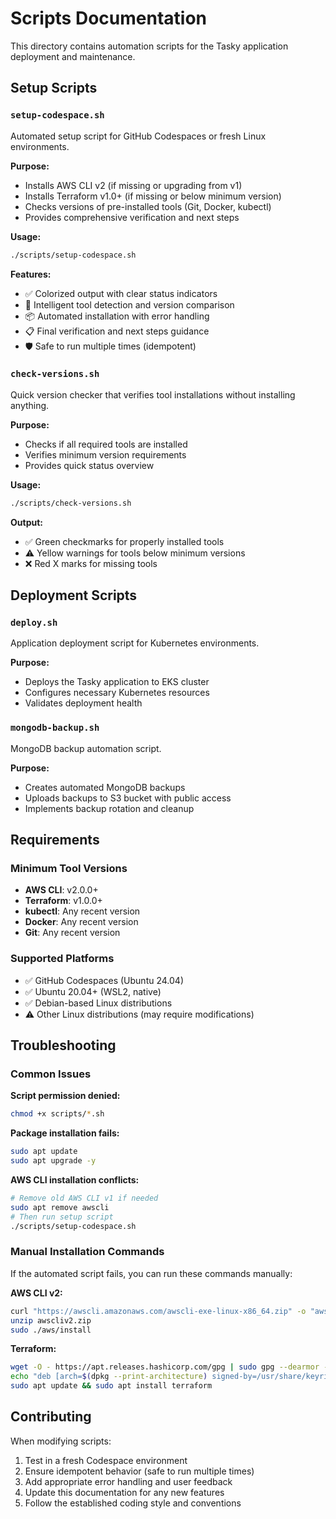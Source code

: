 # Scripts Documentation

This directory contains automation scripts for the Tasky application deployment and maintenance.

## Setup Scripts

### `setup-codespace.sh`
Automated setup script for GitHub Codespaces or fresh Linux environments.

**Purpose:**
- Installs AWS CLI v2 (if missing or upgrading from v1)
- Installs Terraform v1.0+ (if missing or below minimum version)
- Checks versions of pre-installed tools (Git, Docker, kubectl)
- Provides comprehensive verification and next steps

**Usage:**
```bash
./scripts/setup-codespace.sh
```

**Features:**
- ✅ Colorized output with clear status indicators
- 🔧 Intelligent tool detection and version comparison
- 📦 Automated installation with error handling
- 📋 Final verification and next steps guidance
- 🛡️ Safe to run multiple times (idempotent)

### `check-versions.sh`
Quick version checker that verifies tool installations without installing anything.

**Purpose:**
- Checks if all required tools are installed
- Verifies minimum version requirements
- Provides quick status overview

**Usage:**
```bash
./scripts/check-versions.sh
```

**Output:**
- ✅ Green checkmarks for properly installed tools
- ⚠️ Yellow warnings for tools below minimum versions
- ❌ Red X marks for missing tools

## Deployment Scripts

### `deploy.sh`
Application deployment script for Kubernetes environments.

**Purpose:**
- Deploys the Tasky application to EKS cluster
- Configures necessary Kubernetes resources
- Validates deployment health

### `mongodb-backup.sh`
MongoDB backup automation script.

**Purpose:**
- Creates automated MongoDB backups
- Uploads backups to S3 bucket with public access
- Implements backup rotation and cleanup

## Requirements

### Minimum Tool Versions
- **AWS CLI**: v2.0.0+
- **Terraform**: v1.0.0+
- **kubectl**: Any recent version
- **Docker**: Any recent version
- **Git**: Any recent version

### Supported Platforms
- ✅ GitHub Codespaces (Ubuntu 24.04)
- ✅ Ubuntu 20.04+ (WSL2, native)
- ✅ Debian-based Linux distributions
- ⚠️ Other Linux distributions (may require modifications)

## Troubleshooting

### Common Issues

**Script permission denied:**
```bash
chmod +x scripts/*.sh
```

**Package installation fails:**
```bash
sudo apt update
sudo apt upgrade -y
```

**AWS CLI installation conflicts:**
```bash
# Remove old AWS CLI v1 if needed
sudo apt remove awscli
# Then run setup script
./scripts/setup-codespace.sh
```

### Manual Installation Commands

If the automated script fails, you can run these commands manually:

**AWS CLI v2:**
```bash
curl "https://awscli.amazonaws.com/awscli-exe-linux-x86_64.zip" -o "awscliv2.zip"
unzip awscliv2.zip
sudo ./aws/install
```

**Terraform:**
```bash
wget -O - https://apt.releases.hashicorp.com/gpg | sudo gpg --dearmor -o /usr/share/keyrings/hashicorp-archive-keyring.gpg
echo "deb [arch=$(dpkg --print-architecture) signed-by=/usr/share/keyrings/hashicorp-archive-keyring.gpg] https://apt.releases.hashicorp.com $(grep -oP '(?<=UBUNTU_CODENAME=).*' /etc/os-release || lsb_release -cs) main" | sudo tee /etc/apt/sources.list.d/hashicorp.list
sudo apt update && sudo apt install terraform
```

## Contributing

When modifying scripts:
1. Test in a fresh Codespace environment
2. Ensure idempotent behavior (safe to run multiple times)
3. Add appropriate error handling and user feedback
4. Update this documentation for any new features
5. Follow the established coding style and conventions

